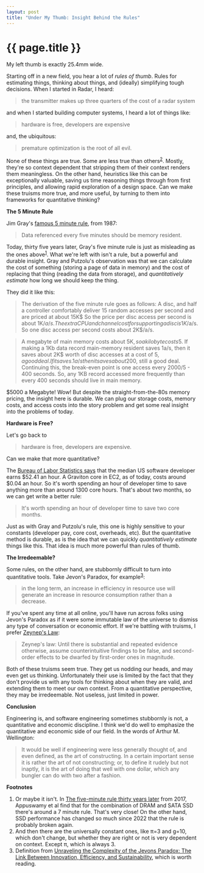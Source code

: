 ```yaml
---
layout: post
title: "Under My Thumb: Insight Behind the Rules"
---
```


{{ page.title }}
================

<p class="meta">My left thumb is exactly 25.4mm wide.</p>

Starting off in a new field, you hear a lot of *rules of thumb*. Rules for estimating things, thinking about things, and (ideally) simplifying tough decisions. When I started in Radar, I heard:

> the transmitter makes up three quarters of the cost of a radar system

and when I started building computer systems, I heard a lot of things like:

> hardware is free, developers are expensive

and, the ubiquitous:

> premature optimization is the root of all evil.

None of these things are true. Some are less true than others<sup>[2](#foot2)</sup>. Mostly, they're so context dependent that stripping them of their context renders them meaningless. On the other hand, heuristics like this can be exceptionally valuable, saving us time reasoning things through from first principles, and allowing rapid exploration of a design space. Can we make these truisms more true, and more useful, by turning to them into frameworks for quantitative thinking?

**The 5 Minute Rule**

Jim Gray's [famous 5 minute rule](https://dl.acm.org/doi/pdf/10.1145/38713.38755), from 1987:

> Data referenced every five minutes should be memory resident.

Today, thirty five years later, Gray's five minute rule is just as misleading as the ones above<sup>[1](#foot1)</sup>. What we're left with isn't a rule, but a powerful and durable insight. Gray and Putzolu's observation was that we can calculate the cost of something (storing a page of data in memory) and the cost of replacing that thing (reading the data from storage), and *quantitatively estimate* how long we should keep the thing.

They did it like this:

> The derivation of the five minute rule goes as follows: A disc, and half a controller comfortably deliver 15 random accesses per second and are priced at about 15K$ So the price per disc
access per second is about 1K$/a/s. The extra CPU and channel cost for supporting a disc is 1K$/a/s. So one disc access per second costs about 2K$/a/s.

> A megabyte of main memory costs about 5K$, so a kilobyte costs 5$. If making a 1Kb data record main-memory resident saves 1a/s, then it saves about 2K$ worth of disc accesses at a cost of 5$, a good deal. If it saves .1a/s then it saves about 200$, still a good deal. Continuing this, the break-even point is one access every 2000/5 - 400 seconds. So, any 1KB record accessed more frequently than every 400 seconds should live in main memory.

$5000 a Megabyte! Wow! But despite the straight-from-the-80s memory pricing, the insight here is durable. We can plug our storage costs, memory costs, and access costs into the story problem and get some real insight into the problems of today.

**Hardware is Free?**

Let's go back to 

> hardware is free, developers are expensive.

Can we make that more quantitative?

The [Bureau of Labor Statistics says](https://www.bls.gov/ooh/computer-and-information-technology/software-developers.htm) that the median US software developer earns $52.41 an hour. A Graviton core in EC2, as of today, costs around $0.04 an hour. So it's worth spending an hour of developer time to save anything more than around 1300 core hours. That's about two months, so we can get write a better rule:

> It's worth spending an hour of developer time to save two core months.

Just as with Gray and Putzolu's rule, this one is highly sensitive to your constants (developer pay, core cost, overheads, etc). But the quantitative method is durable, as is the idea that we can quickly *quantitatively estimate* things like this. That idea is much more powerful than rules of thumb.

**The Irredeemable?**

Some rules, on the other hand, are stubbornly difficult to turn into quantitative tools. Take Jevon's Paradox, for example<sup>[3](#foot3)</sup>:

> in the long term, an increase in efficiency in resource use will generate an increase in resource consumption rather than a decrease.

If you've spent any time at all online, you'll have run across folks using Jevon's Paradox as if it were some immutable law of the universe to dismiss any type of conversation or economic effort. If we're battling with truisms, I prefer [Zeynep's Law](https://twitter.com/zeynep/status/1478766408691556353?lang=en):

> Zeynep's law: Until there is substantial and repeated evidence otherwise, assume counterintuitive findings to be false, and second-order effects to be dwarfed by first-order ones in magnitude.

Both of these truisms seem true. They get us nodding our heads, and may even get us thinking. Unfortunately their use is limited by the fact that they don't provide us with any tools for thinking about when they are valid, and extending them to meet our own context. From a quantitative perspective, they may be irredeemable. Not useless, just limited in power.

**Conclusion**

Engineering is, and software engineering sometimes stubbornly is not, a quantitative and economic discipline. I think we'd do well to emphasize the quantitative and economic side of our field. In the words of Arthur M. Wellington:

> It would be well if engineering were less generally thought of, and even defined, as the art of constructing. In a certain important sense it is rather the art of not constructing; or, to define it rudely but not inaptly, it is the art of doing that well with one dollar, which any bungler can do with two after a fashion.

**Footnotes**

1. <a name="foot1"></a> Or maybe it isn't. In [The five-minute rule thirty years later](https://infoscience.epfl.ch/record/230398/files/adms-talk.pdf) from 2017, Appuswamy et al find that for the combination of DRAM and SATA SSD there's around a 7 minute rule. That's very close! On the other hand, SSD performance has changed so much since 2022 that the rule is probably broken again.
2. <a name="foot2"></a> And then there are the universally constant ones, like π=3 and g=10, which don't change, but whether they are right or not is very dependent on context. Except π, which is always 3.
3. <a name="foot3"></a> Definition from [Unraveling the Complexity of the Jevons Paradox: The Link Between Innovation, Efficiency, and Sustainability](https://www.frontiersin.org/articles/10.3389/fenrg.2018.00026/full), which is worth reading.